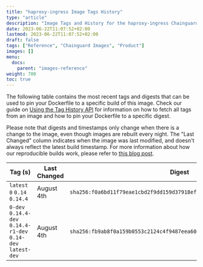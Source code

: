 ```yaml
---
title: "haproxy-ingress Image Tags History"
type: "article"
description: "Image Tags and History for the haproxy-ingress Chainguard Image"
date: 2023-06-22T11:07:52+02:00
lastmod: 2023-06-22T11:07:52+02:00
draft: false
tags: ["Reference", "Chainguard Images", "Product"]
images: []
menu:
  docs:
    parent: "images-reference"
weight: 700
toc: true
---
```


The following table contains the most recent tags and digests that can be used to pin your Dockerfile to a specific build of this image. Check our guide on [Using the Tag History API](/chainguard/chainguard-images/using-the-tag-history-api/) for information on how to fetch all tags from an image and how to pin your Dockerfile to a specific digest.

Please note that digests and timestamps only change when there is a change to the image, even though images are rebuilt every night. The "Last Changed" column indicates when the image was last modified, and doesn't always reflect the latest build timestamp. For more information about how our reproducible builds work, please refer to [this blog post](https://www.chainguard.dev/unchained/reproducing-chainguards-reproducible-image-builds).

| Tag (s)                                                       | Last Changed | Digest                                                                    |
|---------------------------------------------------------------|--------------|---------------------------------------------------------------------------|
|  `latest` `0` `0.14` `0.14.4`                                 | August 4th   | `sha256:f0a6bd11f79eae1cbd2f9dd159d37918efc696692deb934f3cfa8d6e4ded3b88` |
|  `0-dev` `0.14.4-dev` `0.14.4-r1-dev` `0.14-dev` `latest-dev` | August 4th   | `sha256:fb9ab8f0a159b0553c2124c4f9487eea6007a5e290959aea1dc10df3dbc8b221` |

